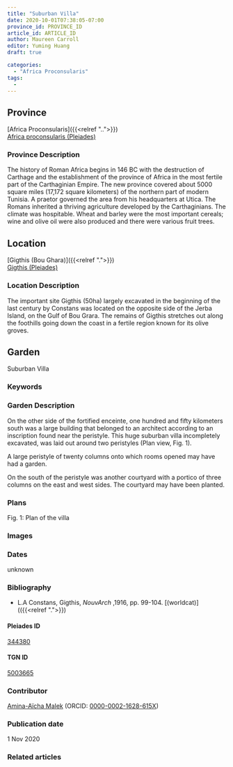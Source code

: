 ```yaml
---
title: "Suburban Villa"
date: 2020-10-01T07:38:05-07:00
province_id: PROVINCE_ID
article_id: ARTICLE_ID
author: Maureen Carroll
editor: Yuming Huang
draft: true

categories:
  - "Africa Proconsularis"
tags:
  -
---
```


## Province
[Africa Proconsularis]({{<relref "..">}}) \
[Africa proconsularis (Pleiades)](https://pleiades.stoa.org/places/991341)

### Province Description
The history of Roman Africa begins in 146 BC with the destruction of Carthage and the establishment of the province of Africa in the most fertile part of the Carthaginian Empire.  The new province covered about 5000 square miles (17,172 square kilometers) of the northern part of modern Tunisia.  A praetor governed the area from his headquarters at Utica.  The Romans inherited a thriving agriculture developed by the Carthaginians.  The climate was hospitable.  Wheat and barley were the most important cereals; wine and olive oil were also produced and there were various fruit trees.

## Location

[Gigthis (Bou Ghara)]({{<relref ".">}}) \
[Gigthis (Pleiades)](https://pleiades.stoa.org/places/344380)

### Location Description
The important site Gigthis (50ha) largely excavated in the beginning of the last century by Constans was located on the opposite side of the Jerba Island, on the Gulf of Bou Grara. The remains of Gigthis stretches out along the foothills going down the coast in a fertile region known for its olive groves.

<!--## Sublocation-->

<!--
[AREA WITHIN LOCATION, LIKE “PALATINE HILL”](GEOREFERENCE LINK)
A sublocation is any area larger than an individual garden, but located within a location. I would always try to include a link to a controlled vocabulary here if possible. This ID may well be different from the Garden ID, e.g., Pompeii versus a Garden in one of the houses which has its own Pleiades ID.
-->

<!--### Sublocation Description-->

<!-- DESCRIPTION -->

## Garden
Suburban Villa

### Keywords
<!-- [urban villas](#) -->

### Garden Description
On the other side of the fortified enceinte, one hundred and fifty kilometers south was a large building that belonged to an architect according to an inscription found near the peristyle.
This huge suburban villa incompletely excavated, was laid out around two peristyles (Plan view, Fig. 1).

A large peristyle of twenty columns onto which rooms opened may have had a garden.

On the south of the peristyle was another courtyard with a portico of three columns on the east and west sides. The courtyard may have been planted.



<!--### Maps-->

<!--
{{< figure src="IMG_URL" alt="ALT_TEXT" title="CAPTION" >}}
-->

### Plans
Fig. 1: Plan of the villa

<!--{{< figure src="../images/cologne_atrium_plan1_EUR_GI_ColClaAA_Ah_carroll.jpg" alt="Plan of the Atrium House at Colonia Claudia Ara Agrippinensium (Cologne); rights statement" title="Plan 1: Plan of the so-called 'atrium house' with an apsidal pool (P) in its garden courtyard (G). Adapted from Precht 1971, fig. 2. (Rights statement)" >}}-->

### Images

<!--
{{< figure src="IMG_URL" alt="ALT_TEXT" title="CAPTION" >}}
-->

### Dates
unknown

### Bibliography
-  L.A Constans, Gigthis, *NouvArch* ,1916, pp. 99-104. [(worldcat)](({{<relref ".">}})


<!--#### Periodo ID-->

<!-- [PERIODO_ID](https://pleiades.stoa.org/places/PLEIADES_ID) -->

#### Pleiades ID
[344380](https://pleiades.stoa.org/places/344380)

#### TGN ID
[5003665](http://vocab.getty.edu/page/tgn/5003665)

### Contributor
[Amina-Aïcha Malek](link) (ORCID: [0000-0002-1628-615X](https://orcid.org/0000-0002-1628-615X))

### Publication date
1 Nov 2020

### Related articles
